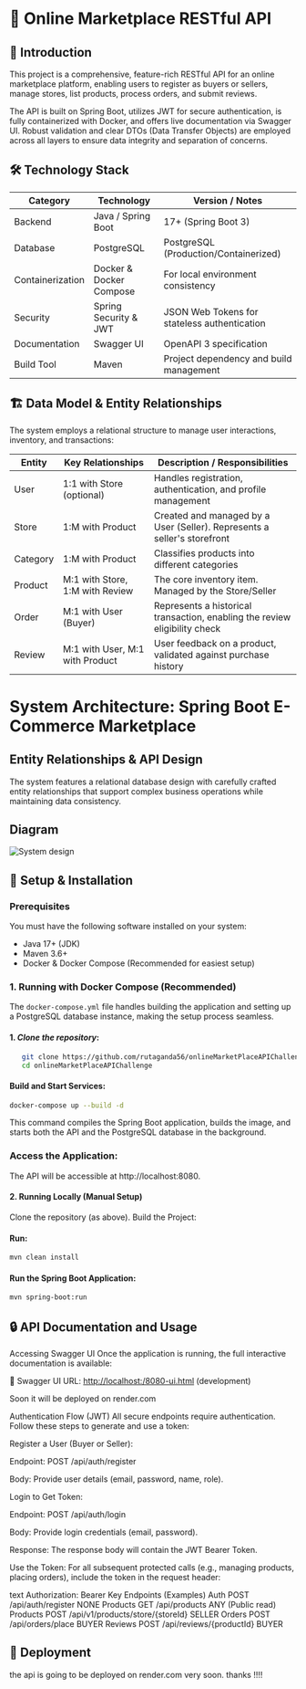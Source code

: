 # 🚀 Online Marketplace RESTful API
## 📝 Introduction

This project is a comprehensive, feature-rich RESTful API for an online marketplace platform, enabling users to register as buyers or sellers, manage stores, list products, process orders, and submit reviews.

The API is built on Spring Boot, utilizes JWT for secure authentication, is fully containerized with Docker, and offers live documentation via Swagger UI. Robust validation and clear DTOs (Data Transfer Objects) are employed across all layers to ensure data integrity and separation of concerns.

## 🛠️ Technology Stack

| Category | Technology | Version / Notes |
|----------|------------|-----------------|
| Backend | Java / Spring Boot | 17+ (Spring Boot 3) |
| Database | PostgreSQL  | PostgreSQL (Production/Containerized)|
| Containerization | Docker & Docker Compose | For local environment consistency |
| Security | Spring Security & JWT | JSON Web Tokens for stateless authentication |
| Documentation | Swagger UI | OpenAPI 3 specification |
| Build Tool | Maven | Project dependency and build management |

## 🏗️ Data Model & Entity Relationships

The system employs a relational structure to manage user interactions, inventory, and transactions:

| Entity | Key Relationships | Description / Responsibilities |
|--------|-------------------|-------------------------------|
| User | 1:1 with Store (optional) | Handles registration, authentication, and profile management |
| Store | 1:M with Product | Created and managed by a User (Seller). Represents a seller's storefront |
| Category | 1:M with Product | Classifies products into different categories |
| Product | M:1 with Store, 1:M with Review | The core inventory item. Managed by the Store/Seller |
| Order | M:1 with User (Buyer) | Represents a historical transaction, enabling the review eligibility check |
| Review | M:1 with User, M:1 with Product | User feedback on a product, validated against purchase history |

# System Architecture: Spring Boot E-Commerce Marketplace

## Entity Relationships & API Design

The system features a relational database design with carefully crafted entity relationships that support complex business operations while maintaining data consistency.

## Diagram
![System design](https://github.com/user-attachments/assets/6a4eadd6-4adb-42f9-bdfa-caad6cc5fe7c)


## 🚀 Setup & Installation

### Prerequisites

You must have the following software installed on your system:

- Java 17+ (JDK)
- Maven 3.6+
- Docker & Docker Compose (Recommended for easiest setup)

### 1. Running with Docker Compose (Recommended)

The `docker-compose.yml` file handles building the application and setting up a PostgreSQL database instance, making the setup process seamless.

#### 1. *Clone the repository*:
```bash
   git clone https://github.com/rutaganda56/onlineMarketPlaceAPIChallenge
   cd onlineMarketPlaceAPIChallenge
```
#### Build and Start Services:
```bash
docker-compose up --build -d
```
This command compiles the Spring Boot application, builds the image, and starts both the API and the PostgreSQL database in the background.

### Access the Application:
The API will be accessible at http://localhost:8080.

#### 2. Running Locally (Manual Setup)
Clone the repository (as above).
Build the Project:
####  Run:
```bash
mvn clean install
```
#### Run the Spring Boot Application:
```bash
mvn spring-boot:run
```
## 🔒 API Documentation and Usage
Accessing Swagger UI
Once the application is running, the full interactive documentation is available:

🔗 Swagger UI URL: [http://localhost:/8080-ui.html](http://localhost:8080/swagger-ui/index.html#/) (development)

Soon it will be deployed on render.com

Authentication Flow (JWT)
All secure endpoints require authentication. Follow these steps to generate and use a token:

Register a User (Buyer or Seller):

Endpoint: POST /api/auth/register

Body: Provide user details (email, password, name, role).

Login to Get Token:

Endpoint: POST /api/auth/login

Body: Provide login credentials (email, password).

Response: The response body will contain the JWT Bearer Token.

Use the Token:
For all subsequent protected calls (e.g., managing products, placing orders), include the token in the request header:

text
Authorization: Bearer <Your JWT Token>
Key Endpoints (Examples)
Auth	POST	/api/auth/register	NONE
Products	GET	/api/products	ANY (Public read)
Products	POST	/api/v1/products/store/{storeId}	SELLER
Orders	POST	/api/orders/place	BUYER
Reviews	POST	/api/reviews/{productId}	BUYER

## 🚀 Deployment
the api is going to be deployed on render.com very soon. thanks !!!!




